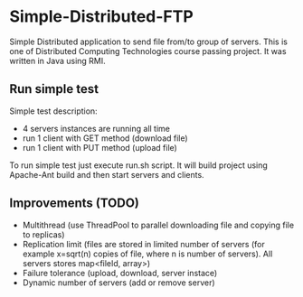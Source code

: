 # Simple-Distributed-FTP
Simple Distributed application to send file from/to group of servers.
This is one of Distributed Computing Technologies course passing project.
It was written in Java using RMI.


## Run simple test
Simple test description:
- 4 servers instances are running all time
- run 1 client with GET method (download file)
- run 1 client with PUT method (upload file)

To run simple test just execute run.sh script.
It will build project using Apache-Ant build and then start servers and clients.

## Improvements (TODO)
- Multithread (use ThreadPool to parallel downloading file and copying file to replicas)
- Replication limit (files are stored in limited number of servers (for example x=sqrt(n) copies of file, where n is number of servers). All servers stores map<fileId, array<host>>)
- Failure tolerance (upload, download, server instace)
- Dynamic number of servers (add or remove server)

